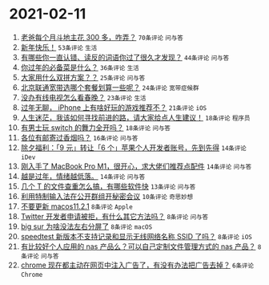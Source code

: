 # 2021-02-11

1. [老爸每个月斗地主花 300 多，咋弄？](https://www.v2ex.com/t/752903) `70条评论` `问与答`
1. [新年快乐！](https://www.v2ex.com/t/752906) `53条评论` `生活`
1. [有哪些你一直认错、读反的词语你过了很久才发现？](https://www.v2ex.com/t/752905) `44条评论` `问与答`
1. [你过年的必备菜是什么？](https://www.v2ex.com/t/752922) `36条评论` `生活`
1. [大家用什么双拼方案？？](https://www.v2ex.com/t/752937) `25条评论` `问与答`
1. [北京联通宽带选哪个套餐划算一些呢？](https://www.v2ex.com/t/752927) `24条评论` `宽带症候群`
1. [没办有线电视怎么看春晚？](https://www.v2ex.com/t/752939) `23条评论` `生活`
1. [过年无聊， iPhone 上有啥好玩的游戏推荐不？](https://www.v2ex.com/t/752924) `21条评论` `iOS`
1. [人生迷茫，我该如何寻找前进的路，请大家给点人生建议！](https://www.v2ex.com/t/752959) `18条评论` `程序员`
1. [有男士玩 switch 的舞力全开吗？](https://www.v2ex.com/t/752919) `18条评论` `问与答`
1. [各位有邮寄过香烟吗？](https://www.v2ex.com/t/752912) `16条评论` `问与答`
1. [除夕福利：「9 元」转让「6 个」苹果个人开发者账号，先到先得](https://www.v2ex.com/t/752953) `14条评论` `iDev`
1. [刚入手了 MacBook Pro M1，很开心，求大佬们推荐点配件](https://www.v2ex.com/t/752940) `14条评论` `问与答`
1. [越是过年，情绪越低落。](https://www.v2ex.com/t/752911) `14条评论` `问与答`
1. [几个 T 的文件查重怎么搞，有哪些软件快](https://www.v2ex.com/t/752915) `13条评论` `问与答`
1. [利用特制输入法在公开群组开秘密会议](https://www.v2ex.com/t/752961) `10条评论` `奇思妙想`
1. [不要更新 macos11.2.1](https://www.v2ex.com/t/752934) `8条评论` `Apple`
1. [Twitter 开发者申请被拒，有什么其它方法吗？](https://www.v2ex.com/t/752921) `8条评论` `问与答`
1. [big sur 为啥没法左右分屏了](https://www.v2ex.com/t/752910) `8条评论` `macOS`
1. [speedtest 新版本不支持记录和显示无线网络名称 SSID 了吗？](https://www.v2ex.com/t/752902) `8条评论` `iOS`
1. [有比较好个人应用的 nas 产品么？可以自己定制文件管理方式的 nas 产品？](https://www.v2ex.com/t/752901) `8条评论` `问与答`
1. [chrome 现在都主动在网页中注入广告了，有没有办法把广告去掉？](https://www.v2ex.com/t/752958) `6条评论` `Chrome`
